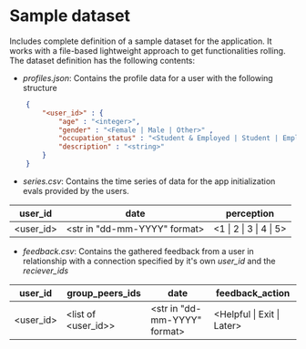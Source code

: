# Sample dataset

Includes complete definition of a sample dataset for the application. It works with a file-based lightweight approach to get functionalities rolling.  
The dataset definition has the following contents:
* _profiles.json_: Contains the profile data for a user with the following structure

```json
    {
        "<user_id>" : {
            "age" : "<integer>",
            "gender" : "<Female | Male | Other>" ,
            "occupation_status" : "<Student & Employed | Student | Employed | Unemployed>",
            "description" : "<string>"
        }
    }
```

* _series.csv_: Contains the time series of data for the app initialization evals provided by the users.

| **user_id**   | **date**                         | perception            |
|-----------|------------------------------|-----------------------|
| <user_id> | <str in "dd-mm-YYYY" format> | <1 \| 2 \| 3 \| 4 \| 5>

* _feedback.csv_: Contains the gathered feedback from a user in relationship with a connection specified by it's own _user_id_ and the _reciever_ids_

| **user_id** | **group_peers_ids**    | **date**                 | feedback_action |
|-------------|---------------------|---------------------------------|--|
| <user_id>   | <list of <user_id>> | <str in "dd-mm-YYYY" format> | <Helpful \| Exit \| Later> |